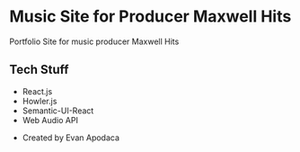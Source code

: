 # Music Site for Producer Maxwell Hits
Portfolio Site for music producer Maxwell Hits

## Tech Stuff
* React.js
* Howler.js
* Semantic-UI-React
* Web Audio API


- Created by Evan Apodaca